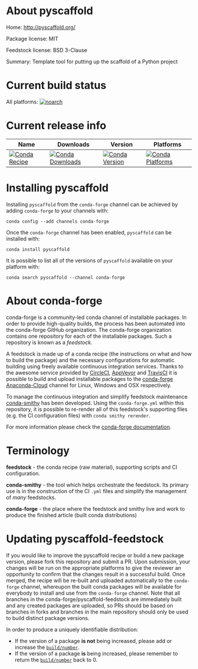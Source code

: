 About pyscaffold
================

Home: http://pyscaffold.org/

Package license: MIT

Feedstock license: BSD 3-Clause

Summary: Template tool for putting up the scaffold of a Python project



Current build status
====================

All platforms:
[![noarch](https://img.shields.io/circleci/project/github/conda-forge/pyscaffold-feedstock/master.svg?label=noarch)](https://circleci.com/gh/conda-forge/pyscaffold-feedstock)

Current release info
====================

| Name | Downloads | Version | Platforms |
| --- | --- | --- | --- |
| [![Conda Recipe](https://img.shields.io/badge/recipe-pyscaffold-green.svg)](https://anaconda.org/conda-forge/pyscaffold) | [![Conda Downloads](https://img.shields.io/conda/dn/conda-forge/pyscaffold.svg)](https://anaconda.org/conda-forge/pyscaffold) | [![Conda Version](https://img.shields.io/conda/vn/conda-forge/pyscaffold.svg)](https://anaconda.org/conda-forge/pyscaffold) | [![Conda Platforms](https://img.shields.io/conda/pn/conda-forge/pyscaffold.svg)](https://anaconda.org/conda-forge/pyscaffold) |

Installing pyscaffold
=====================

Installing `pyscaffold` from the `conda-forge` channel can be achieved by adding `conda-forge` to your channels with:

```
conda config --add channels conda-forge
```

Once the `conda-forge` channel has been enabled, `pyscaffold` can be installed with:

```
conda install pyscaffold
```

It is possible to list all of the versions of `pyscaffold` available on your platform with:

```
conda search pyscaffold --channel conda-forge
```


About conda-forge
=================

conda-forge is a community-led conda channel of installable packages.
In order to provide high-quality builds, the process has been automated into the
conda-forge GitHub organization. The conda-forge organization contains one repository
for each of the installable packages. Such a repository is known as a *feedstock*.

A feedstock is made up of a conda recipe (the instructions on what and how to build
the package) and the necessary configurations for automatic building using freely
available continuous integration services. Thanks to the awesome service provided by
[CircleCI](https://circleci.com/), [AppVeyor](https://www.appveyor.com/)
and [TravisCI](https://travis-ci.org/) it is possible to build and upload installable
packages to the [conda-forge](https://anaconda.org/conda-forge)
[Anaconda-Cloud](https://anaconda.org/) channel for Linux, Windows and OSX respectively.

To manage the continuous integration and simplify feedstock maintenance
[conda-smithy](https://github.com/conda-forge/conda-smithy) has been developed.
Using the ``conda-forge.yml`` within this repository, it is possible to re-render all of
this feedstock's supporting files (e.g. the CI configuration files) with ``conda smithy rerender``.

For more information please check the [conda-forge documentation](https://conda-forge.org/docs/).

Terminology
===========

**feedstock** - the conda recipe (raw material), supporting scripts and CI configuration.

**conda-smithy** - the tool which helps orchestrate the feedstock.
                   Its primary use is in the construction of the CI ``.yml`` files
                   and simplify the management of *many* feedstocks.

**conda-forge** - the place where the feedstock and smithy live and work to
                  produce the finished article (built conda distributions)


Updating pyscaffold-feedstock
=============================

If you would like to improve the pyscaffold recipe or build a new
package version, please fork this repository and submit a PR. Upon submission,
your changes will be run on the appropriate platforms to give the reviewer an
opportunity to confirm that the changes result in a successful build. Once
merged, the recipe will be re-built and uploaded automatically to the
`conda-forge` channel, whereupon the built conda packages will be available for
everybody to install and use from the `conda-forge` channel.
Note that all branches in the conda-forge/pyscaffold-feedstock are
immediately built and any created packages are uploaded, so PRs should be based
on branches in forks and branches in the main repository should only be used to
build distinct package versions.

In order to produce a uniquely identifiable distribution:
 * If the version of a package **is not** being increased, please add or increase
   the [``build/number``](https://conda.io/docs/user-guide/tasks/build-packages/define-metadata.html#build-number-and-string).
 * If the version of a package **is** being increased, please remember to return
   the [``build/number``](https://conda.io/docs/user-guide/tasks/build-packages/define-metadata.html#build-number-and-string)
   back to 0.
